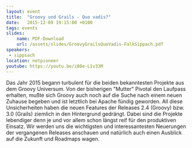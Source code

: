 ```yaml
---
layout: event
title:  "Groovy und Grails - Quo vadis?"
date:   2015-12-09 19:15:00 +0100
tags: events
slides: 
    name: PDF-Download
    url: /assets/slides/GroovyGrailsQuoVadis-FalkSippach.pdf
speakers: 
 - sippsach
location: netpioneer
youtube: https://youtu.be/i08e-L1v33M
---
```


Das Jahr 2015 begann turbulent für die beiden bekanntesten Projekte aus dem Groovy Universum. Von der bisherigen "Mutter" Pivotal den Laufpass erhalten, mußte sich Groovy auch noch auf die Suche nach einem neuen Zuhause begeben und ist letztlich bei Apache fündig geworden. All diese Unsicherheiten haben die neuen Features der Releases 2.4 (Groovy) bzw. 3.0 (Grails) ziemlich in den Hintergrund gedrängt. Dabei sind die Projekte lebendiger denn je und vor allem schon längst reif für den produktiven Einsatz. Wir werden uns die wichtigsten und interessantesten Neuerungen der vergangenen Releases anschauen und natürlich auch einen Ausblick auf die Zukunft und Roadmaps wagen.
